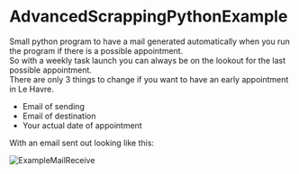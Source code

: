 # AdvancedScrappingPythonExample
Small python program to have a mail generated automatically when you run the program if there is a possible appointment.  
So with a weekly task launch you can always be on the lookout for the last possible appointment.  
There are only 3 things to change if you want to have an early appointment in Le Havre.  
* Email of sending
* Email of destination
* Your actual date of appointment

With an email sent out looking like this:

![ExampleMailReceive](https://user-images.githubusercontent.com/25181715/218329984-894aaa19-73ec-4d97-b152-b982741eaddb.PNG)
